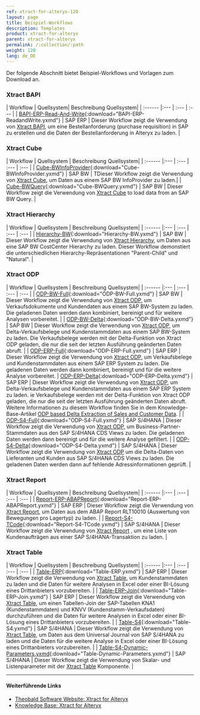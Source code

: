 ```yaml
---
ref: xtract-for-alteryx-120
layout: page
title: Beispiel-Workflows
description: Templates
product: xtract-for-alteryx
parent: xtract-for-alteryx
permalink: /:collection/:path
weight: 120
lang: de_DE
---
```


Der folgende Abschnitt bietet Beispiel-Workflows und Vorlagen zum Download an.


### Xtract BAPI


| Workflow | Quellsystem| Beschreibung Quellsystem|
| :------ |:--- | :--- | :--- |
| [BAPI-ERP-Read-And-Write](/docs/alteryx-workflows/BAPI-ERP-ReadandWrite.yxmd){:download="BAPI-ERP-ReadandWrite.yxmd"}  | SAP ERP | Dieser Workflow zeigt die Verwendung von [Xtract BAPI](./bapis-und-funktionsbausteine), um eine Bestellanforderung (purchase requisition) in SAP zu erstellen und die Daten der Bestellanforderung in Alteryx zu laden. |

### Xtract Cube

| Workflow | Quellsystem | Beschreibung Quellsystem|
| :------ |:--- | :--- | :--- | :--- |
| [Cube-BWInfoProvider](/docs/alteryx-workflows/Cube-BWInfoProvider.yxmd){:download="Cube-BWInfoProvider.yxmd"}  | SAP BW | TDieser Workflow zeigt die Verwendung von  [Xtract Cube](./bw-cube), um Daten aus einem SAP BW InfoProvider zu laden.|
| [Cube-BWQuery](/docs/alteryx-workflows/Cube-BWQuery.yxmd){:download="Cube-BWQuery.yxmd"}  | SAP BW | Dieser Workflow zeigt die Verwendung von [Xtract Cube](./bw-cube) to load data from an SAP BW Query. |

### Xtract Hierarchy

| Workflow | Quellsystem | Beschreibung Quellsystem|
| :------ |:--- | :--- | :--- | :--- |
| [Hierarchy-BW](/docs/alteryx-workflows/Hierarchy-BW.yxmd){:download="Hierarchy-BW.yxmd"}  | SAP BW | Dieser Workflow zeigt die Verwendung von [Xtract Hierarchy](./bw-hierarchien), um Daten aus eine SAP BW CostCenter Hierarchy zu laden. Dieser Workflow demonstiert die unterschiedlichen Hierarchy-Repräsentationen "Parent-Child" und "Natural".  |

### Xtract ODP

| Workflow  | Quellsystem | Beschreibung Quellsystem|
| :------ |:--- | :--- | :--- | :--- |
| [ODP-BW-Full](/docs/alteryx-workflows/ODP-BW-Full.yxmd){:download="ODP-BW-Full.yxmd"}  | SAP BW | Dieser Workflow zeigt die Verwendung von [Xtract ODP](./odp), um Verkaufsdokumente und Kundendaten aus einem SAP BW-System zu laden. Die geladenen Daten werden dann kombiniert, bereinigt und für weitere Analysen vorbereitet. |
| [ODP-BW-Delta](/docs/alteryx-workflows/ODP-BW-Delta.yxmd){:download="ODP-BW-Delta.yxmd"}  | SAP BW | Dieser Workflow zeigt die Verwendung von [Xtract ODP](./odp), um Delta-Verkaufsbelege und Kundenstammdaten aus einem SAP BW-System zu laden. Die Verkaufsbelege werden mit der Delta-Funktion von Xtract ODP geladen, die nur die seit der letzten Ausführung geänderten Daten abruft. |
| [ODP-ERP-Full](/docs/alteryx-workflows/ODP-ERP-Full.yxmd){:download="ODP-ERP-Full.yxmd"}  |  SAP ERP | Dieser Workflow zeigt die Verwendung von [Xtract ODP](./odp), um Verkaufsbelege und Kundenstammdaten aus einem SAP ERP System zu laden. Die geladenen Daten werden dann kombiniert, bereinigt und für die weitere Analyse vorbereitet.
| [ODP-ERP-Delta](/docs/alteryx-workflows/ODP-ERP-Delta.yxmd){:download="ODP-ERP-Delta.yxmd"}  | SAP ERP | Dieser Workflow zeigt die Verwendung von [Xtract ODP](./odp), um Delta-Verkaufsbelege und Kundenstammdaten aus einem SAP ERP System zu laden. ie Verkaufsbelege werden mit der Delta-Funktion von Xtract ODP geladen, die nur die seit der letzten Ausführung geänderten Daten abruft. <br> Weitere Informationen zu diesem Workflow finden Sie in dem Knowledge-Base-Artikel [ODP based Delta Extraction of Sales and Customer Data](https://kb.theobald-software.com/xtract-for-alteryx/ODP-based.delta-extraction-of-sales-data).  |
| [ODP-S4-Full](/docs/alteryx-workflows/ODP-S4-Full.yxmd){:download="ODP-S4-Full.yxmd"}  | SAP S/4HANA | Dieser Workflow zeigt die Verwendung von [Xtract ODP](./odp), um Business-Partner-Stammdaten aus den SAP S/4HANA CDS Views zu laden. Die geladenen Daten werden dann bereinigt und für die weitere Analyse gefiltert. |
| [ODP-S4-Delta](/docs/alteryx-workflows/ODP-S4-Delta.yxmd){:download="ODP-S4-Delta.yxmd"}  | SAP S/4HANA | Dieser Workflow zeigt die Verwendung von [Xtract ODP](./odp) um die Delta-Daten von Lieferanten und Kunden aus SAP S/4HANA CDS Views zu laden. Die geladenen Daten werden dann auf fehlende Adressinformationen geprüft. |

### Xtract Report

| Workflow  | Quellsystem | Beschreibung Quellsystem|
| :------ |:--- | :--- | :--- | :--- |
| [Report-ERP-ABAPReport](/docs/alteryx-workflows/Report-ERP-ABAPReport.yxmd){:download="Report-ERP-ABAPReport.yxmd"}  | SAP ERP | Dieser Workflow zeigt die Verwendung von [Xtract Report](./reports), um Daten aus dem ABAP Report RLT10010 (Auswertung von Bewegungen pro Lagertyp) zu laden. |
| [Report-S4-TCode](/docs/alteryx-workflows/Report-S4-TCode.yxmd){:download="Report-S4-TCode.yxmd"}  | SAP S/4HANA | Dieser Workflow zeigt die Verwendung von [Xtract Report](./reports) , um eine Liste von Kundenaufträgen aus einer SAP S/4HANA-Transaktion zu laden. |

### Xtract Table

| Workflow | Quellsystem | Beschreibung Quellsystem|
| :------ |:--- | :--- | :--- | :--- |
| [Table-ERP](/docs/alteryx-workflows/Table-ERP.yxmd){:download="Table-ERP.yxmd"}  | SAP ERP | Dieser Workflow zeigt die Verwendung von [Xtract Table](./table), um Kundenstammdaten zu laden und die Daten für weitere Analysen in Excel oder einer BI-Lösung eines Drittanbieters vorzubereiten. |
| [Table-ERP-Join](/docs/alteryx-workflows/Table-ERP-Join.yxmd){:download="Table-ERP-Join.yxmd"}  | SAP ERP | Dieser Workflow zeigt die Verwendung von [Xtract Table](./table), um einen Tabellen-Join der SAP-Tabellen KNA1 (Kundenstammdaten) und KNVV (Kundenstamm-Verkaufsdaten) durchzuführen und die Daten für weitere Analysen in Excel oder einer BI-Lösung eines Drittanbieters vorzubereiten. |
| [Table-S4](/docs/alteryx-workflows/Table-S4.yxmd){:download="Table-S4.yxmd"}  | SAP S/4HANA | Dieser Workflow zeigt die Verwendung von [Xtract Table](./table), um Daten aus dem Universal Journal von SAP S/4HANA zu laden und die Daten für die weitere Analyse in Excel oder einer BI-Lösung eines Drittanbieters vorzubereiten. |
| [Table-S4-Dynamic-Parameters.yxmd](/docs/alteryx-workflows/Table-Dynamic-Parameters.yxmd){:download="Table-Dynamic-Parameters.yxmd"}  | SAP S/4HANA | Dieser Workflow zeigt die Verwendung von Skalar- und Listenparameter mit der [Xtract Table](./table) Komponente. |

******
#### Weiterführende Links
- [Theobald Software Website: Xtract for Alteryx](https://theobald-software.com/xtract-for-alteryx/)
- [Knowledge Base: Xtract for Alteryx](https://kb.theobald-software.com/xtract-for-alteryx)